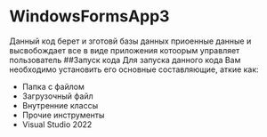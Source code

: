 # WindowsFormsApp3
Данный код берет и зготовй базы данных приоенные данные и высвобождает все в виде приложения котоорым управляет пользователь
##Запуск кода
Для запуска данного кода Вам необходимо установить его основные составляющие, аткие как:
- Папка с файлом
- Загрузочный файл
- Внутренние классы
- Прочие инструменты
- Visual Studio 2022
